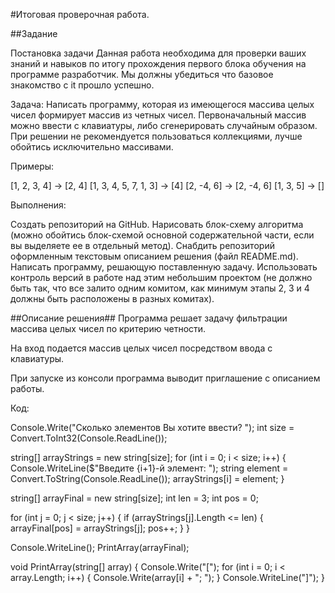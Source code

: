 #Итоговая проверочная работа.

##Задание

Постановка задачи
Данная работа необходима для проверки ваших знаний и навыков по итогу прохождения первого блока обучения на программе разработчик. Мы должны убедиться что базовое знакомство с it прошло успешно.

Задача: Написать программу, которая из имеющегося массива целых чисел формирует массив из четных чисел. Первоначальный массив можно ввести с клавиатуры, либо сгенерировать случайным образом. При решении не рекомендуется пользоваться коллекциями, лучше обойтись исключительно массивами.

Примеры:

[1, 2, 3, 4] -> [2, 4]
[1, 3, 4, 5, 7, 1, 3] -> [4]
[2, -4, 6] -> [2, -4, 6]
[1, 3, 5] -> []

Выполнения:

Создать репозиторий на GitHub.
Нарисовать блок-схему алгоритма (можно обойтись блок-схемой основной содержательной части, если вы выделяете ее в отдельный метод).
Снабдить репозиторий оформленным текстовым описанием решения (файл README.md).
Написать программу, решающую поставленную задачу.
Использовать контроль версий в работе над этим небольшим проектом (не должно быть так, что все залито одним комитом, как минимум этапы 2, 3 и 4 должны быть расположены в разных комитах).

##Описание решения##
Программа решает задачу фильтрации массива целых чисел по критерию четности.

На вход подается массив целых чисел посредством ввода с клавиатуры.

При запуске из консоли программа выводит приглашение с описанием работы.

Код:

Console.Write("Сколько элементов Вы хотите ввести? ");
int size = Convert.ToInt32(Console.ReadLine());

string[] arrayStrings = new string[size];
for (int i = 0; i < size; i++)
{
    Console.WriteLine($"Введите {i+1}-й элемент: ");
    string element = Convert.ToString(Console.ReadLine());
    arrayStrings[i] = element;
}

string[] arrayFinal = new string[size];
int len = 3;
int pos = 0;

for (int j = 0; j < size; j++)
{
    if (arrayStrings[j].Length <= len)
    {
        arrayFinal[pos] = arrayStrings[j];
        pos++;
    }
}

Console.WriteLine();
PrintArray(arrayFinal);


void PrintArray(string[] array)
{
    Console.Write("[");
    for (int i = 0; i < array.Length; i++)
    {
        Console.Write(array[i] + "; ");
    }
    Console.WriteLine("]");
}

